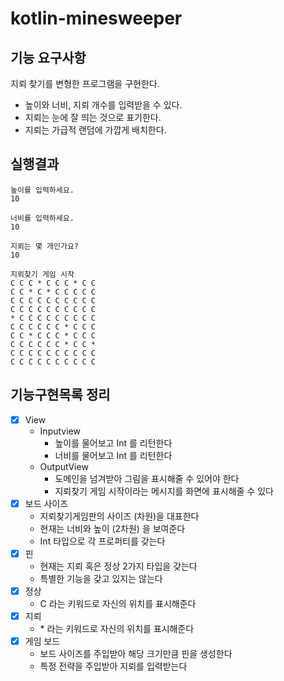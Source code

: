 # kotlin-minesweeper

## 기능 요구사항
지뢰 찾기를 변형한 프로그램을 구현한다.

* 높이와 너비, 지뢰 개수를 입력받을 수 있다.
* 지뢰는 눈에 잘 띄는 것으로 표기한다.
* 지뢰는 가급적 랜덤에 가깝게 배치한다.


## 실행결과
```text
높이를 입력하세요.
10

너비를 입력하세요.
10

지뢰는 몇 개인가요?
10

지뢰찾기 게임 시작
C C C * C C C * C C
C C * C * C C C C C
C C C C C C C C C C
C C C C C C C C C C
* C C C C C C C C C
C C C C C C * C C C
C C * C C C * C C C
C C C C C C * C C *
C C C C C C C C C C
C C C C C C C C C C
```

## 기능구현목록 정리

* [x] View
  * Inputview
    * 높이를 물어보고 Int 를 리턴한다
    * 너비를 물어보고 Int 를 리턴한다
  * OutputView
    * 도메인을 넘겨받아 그림을 표시해줄 수 있어야 한다
    * 지뢰찾기 게임 시작이라는 메시지를 화면에 표시해줄 수 있다
* [x] 보드 사이즈
  * 지뢰찾기게임판의 사이즈 (차원)을 대표한다
  * 현재는 너비와 높이 (2차원) 을 보여준다
  * Int 타입으로 각 프로퍼티를 갖는다
* [x] 핀
  * 현재는 지뢰 혹은 정상 2가지 타입을 갖는다
  * 특별한 기능을 갖고 있지는 않는다
* [x] 정상
  * C 라는 키워드로 자신의 위치를 표시해준다
* [x] 지뢰
  * \* 라는 키워드로 자신의 위치를 표시해준다
* [x] 게임 보드
  * 보드 사이즈를 주입받아 해당 크기만큼 핀을 생성한다
  * 특정 전략을 주입받아 지뢰를 입력받는다

